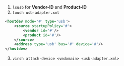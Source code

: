1. `lsusb` for **Vendor-ID** and **Product-ID**
2. `touch usb-adapter.xml`
``` xml
<hostdev mode='#' type='usb'>
	<source startupPolicy='#'>
		<vendor id='#'/>
		<product id='#'/>
	</source>
	<address type='usb' bus='#' device='#'/>
</hostdev>
```
3. `virsh attach-device <vmdomain> <usb-adapter.xml> `
